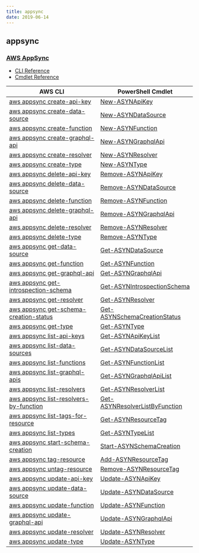 ```yaml
---
title: appsync
date: 2019-06-14
---
```


## appsync

### [AWS AppSync](https://aws.amazon.com/appsync/)

* [CLI Reference](https://docs.aws.amazon.com/cli/latest/reference/appsync/index.html)
* [Cmdlet Reference](https://docs.aws.amazon.com/powershell/latest/reference/items/AWS_AppSync_cmdlets.html)

|AWS CLI|PowerShell Cmdlet|
|----|----|
|[aws appsync create-api-key](https://docs.aws.amazon.com/cli/latest/reference/appsync/create-api-key.html)|[New-ASYNApiKey](https://docs.aws.amazon.com/powershell/latest/reference/items/New-ASYNApiKey.html)|
|[aws appsync create-data-source](https://docs.aws.amazon.com/cli/latest/reference/appsync/create-data-source.html)|[New-ASYNDataSource](https://docs.aws.amazon.com/powershell/latest/reference/items/New-ASYNDataSource.html)|
|[aws appsync create-function](https://docs.aws.amazon.com/cli/latest/reference/appsync/create-function.html)|[New-ASYNFunction](https://docs.aws.amazon.com/powershell/latest/reference/items/New-ASYNFunction.html)|
|[aws appsync create-graphql-api](https://docs.aws.amazon.com/cli/latest/reference/appsync/create-graphql-api.html)|[New-ASYNGraphqlApi](https://docs.aws.amazon.com/powershell/latest/reference/items/New-ASYNGraphqlApi.html)|
|[aws appsync create-resolver](https://docs.aws.amazon.com/cli/latest/reference/appsync/create-resolver.html)|[New-ASYNResolver](https://docs.aws.amazon.com/powershell/latest/reference/items/New-ASYNResolver.html)|
|[aws appsync create-type](https://docs.aws.amazon.com/cli/latest/reference/appsync/create-type.html)|[New-ASYNType](https://docs.aws.amazon.com/powershell/latest/reference/items/New-ASYNType.html)|
|[aws appsync delete-api-key](https://docs.aws.amazon.com/cli/latest/reference/appsync/delete-api-key.html)|[Remove-ASYNApiKey](https://docs.aws.amazon.com/powershell/latest/reference/items/Remove-ASYNApiKey.html)|
|[aws appsync delete-data-source](https://docs.aws.amazon.com/cli/latest/reference/appsync/delete-data-source.html)|[Remove-ASYNDataSource](https://docs.aws.amazon.com/powershell/latest/reference/items/Remove-ASYNDataSource.html)|
|[aws appsync delete-function](https://docs.aws.amazon.com/cli/latest/reference/appsync/delete-function.html)|[Remove-ASYNFunction](https://docs.aws.amazon.com/powershell/latest/reference/items/Remove-ASYNFunction.html)|
|[aws appsync delete-graphql-api](https://docs.aws.amazon.com/cli/latest/reference/appsync/delete-graphql-api.html)|[Remove-ASYNGraphqlApi](https://docs.aws.amazon.com/powershell/latest/reference/items/Remove-ASYNGraphqlApi.html)|
|[aws appsync delete-resolver](https://docs.aws.amazon.com/cli/latest/reference/appsync/delete-resolver.html)|[Remove-ASYNResolver](https://docs.aws.amazon.com/powershell/latest/reference/items/Remove-ASYNResolver.html)|
|[aws appsync delete-type](https://docs.aws.amazon.com/cli/latest/reference/appsync/delete-type.html)|[Remove-ASYNType](https://docs.aws.amazon.com/powershell/latest/reference/items/Remove-ASYNType.html)|
|[aws appsync get-data-source](https://docs.aws.amazon.com/cli/latest/reference/appsync/get-data-source.html)|[Get-ASYNDataSource](https://docs.aws.amazon.com/powershell/latest/reference/items/Get-ASYNDataSource.html)|
|[aws appsync get-function](https://docs.aws.amazon.com/cli/latest/reference/appsync/get-function.html)|[Get-ASYNFunction](https://docs.aws.amazon.com/powershell/latest/reference/items/Get-ASYNFunction.html)|
|[aws appsync get-graphql-api](https://docs.aws.amazon.com/cli/latest/reference/appsync/get-graphql-api.html)|[Get-ASYNGraphqlApi](https://docs.aws.amazon.com/powershell/latest/reference/items/Get-ASYNGraphqlApi.html)|
|[aws appsync get-introspection-schema](https://docs.aws.amazon.com/cli/latest/reference/appsync/get-introspection-schema.html)|[Get-ASYNIntrospectionSchema](https://docs.aws.amazon.com/powershell/latest/reference/items/Get-ASYNIntrospectionSchema.html)|
|[aws appsync get-resolver](https://docs.aws.amazon.com/cli/latest/reference/appsync/get-resolver.html)|[Get-ASYNResolver](https://docs.aws.amazon.com/powershell/latest/reference/items/Get-ASYNResolver.html)|
|[aws appsync get-schema-creation-status](https://docs.aws.amazon.com/cli/latest/reference/appsync/get-schema-creation-status.html)|[Get-ASYNSchemaCreationStatus](https://docs.aws.amazon.com/powershell/latest/reference/items/Get-ASYNSchemaCreationStatus.html)|
|[aws appsync get-type](https://docs.aws.amazon.com/cli/latest/reference/appsync/get-type.html)|[Get-ASYNType](https://docs.aws.amazon.com/powershell/latest/reference/items/Get-ASYNType.html)|
|[aws appsync list-api-keys](https://docs.aws.amazon.com/cli/latest/reference/appsync/list-api-keys.html)|[Get-ASYNApiKeyList](https://docs.aws.amazon.com/powershell/latest/reference/items/Get-ASYNApiKeyList.html)|
|[aws appsync list-data-sources](https://docs.aws.amazon.com/cli/latest/reference/appsync/list-data-sources.html)|[Get-ASYNDataSourceList](https://docs.aws.amazon.com/powershell/latest/reference/items/Get-ASYNDataSourceList.html)|
|[aws appsync list-functions](https://docs.aws.amazon.com/cli/latest/reference/appsync/list-functions.html)|[Get-ASYNFunctionList](https://docs.aws.amazon.com/powershell/latest/reference/items/Get-ASYNFunctionList.html)|
|[aws appsync list-graphql-apis](https://docs.aws.amazon.com/cli/latest/reference/appsync/list-graphql-apis.html)|[Get-ASYNGraphqlApiList](https://docs.aws.amazon.com/powershell/latest/reference/items/Get-ASYNGraphqlApiList.html)|
|[aws appsync list-resolvers](https://docs.aws.amazon.com/cli/latest/reference/appsync/list-resolvers.html)|[Get-ASYNResolverList](https://docs.aws.amazon.com/powershell/latest/reference/items/Get-ASYNResolverList.html)|
|[aws appsync list-resolvers-by-function](https://docs.aws.amazon.com/cli/latest/reference/appsync/list-resolvers-by-function.html)|[Get-ASYNResolverListByFunction](https://docs.aws.amazon.com/powershell/latest/reference/items/Get-ASYNResolverListByFunction.html)|
|[aws appsync list-tags-for-resource](https://docs.aws.amazon.com/cli/latest/reference/appsync/list-tags-for-resource.html)|[Get-ASYNResourceTag](https://docs.aws.amazon.com/powershell/latest/reference/items/Get-ASYNResourceTag.html)|
|[aws appsync list-types](https://docs.aws.amazon.com/cli/latest/reference/appsync/list-types.html)|[Get-ASYNTypeList](https://docs.aws.amazon.com/powershell/latest/reference/items/Get-ASYNTypeList.html)|
|[aws appsync start-schema-creation](https://docs.aws.amazon.com/cli/latest/reference/appsync/start-schema-creation.html)|[Start-ASYNSchemaCreation](https://docs.aws.amazon.com/powershell/latest/reference/items/Start-ASYNSchemaCreation.html)|
|[aws appsync tag-resource](https://docs.aws.amazon.com/cli/latest/reference/appsync/tag-resource.html)|[Add-ASYNResourceTag](https://docs.aws.amazon.com/powershell/latest/reference/items/Add-ASYNResourceTag.html)|
|[aws appsync untag-resource](https://docs.aws.amazon.com/cli/latest/reference/appsync/untag-resource.html)|[Remove-ASYNResourceTag](https://docs.aws.amazon.com/powershell/latest/reference/items/Remove-ASYNResourceTag.html)|
|[aws appsync update-api-key](https://docs.aws.amazon.com/cli/latest/reference/appsync/update-api-key.html)|[Update-ASYNApiKey](https://docs.aws.amazon.com/powershell/latest/reference/items/Update-ASYNApiKey.html)|
|[aws appsync update-data-source](https://docs.aws.amazon.com/cli/latest/reference/appsync/update-data-source.html)|[Update-ASYNDataSource](https://docs.aws.amazon.com/powershell/latest/reference/items/Update-ASYNDataSource.html)|
|[aws appsync update-function](https://docs.aws.amazon.com/cli/latest/reference/appsync/update-function.html)|[Update-ASYNFunction](https://docs.aws.amazon.com/powershell/latest/reference/items/Update-ASYNFunction.html)|
|[aws appsync update-graphql-api](https://docs.aws.amazon.com/cli/latest/reference/appsync/update-graphql-api.html)|[Update-ASYNGraphqlApi](https://docs.aws.amazon.com/powershell/latest/reference/items/Update-ASYNGraphqlApi.html)|
|[aws appsync update-resolver](https://docs.aws.amazon.com/cli/latest/reference/appsync/update-resolver.html)|[Update-ASYNResolver](https://docs.aws.amazon.com/powershell/latest/reference/items/Update-ASYNResolver.html)|
|[aws appsync update-type](https://docs.aws.amazon.com/cli/latest/reference/appsync/update-type.html)|[Update-ASYNType](https://docs.aws.amazon.com/powershell/latest/reference/items/Update-ASYNType.html)|

